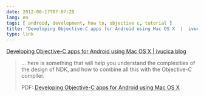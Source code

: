 ```yaml
---
date: 2012-08-17T07:07:28
lang: en
tags: [ android, development, how to, objective c, tutorial ]
title: "Developing Objective-C apps for Android using Mac OS X  |  ivucica blog"
type: link
---
```


[Developing Objective-C apps for Android using Mac OS X  |  ivucica
blog](http://blog.vucica.net/2011/06/developing-objective-c-apps-for-android-using-mac-os-x.html)

> ... here is something that will help you understand the complexities
> of the design of NDK, and how to combine all this with the Objective-C
> compiler.
>
> PDF: [Developing Objective-C apps for Android using Mac OS
> X](http://ivan.vucica.net/public/android-objc/Android%20Obj-C.pdf)

